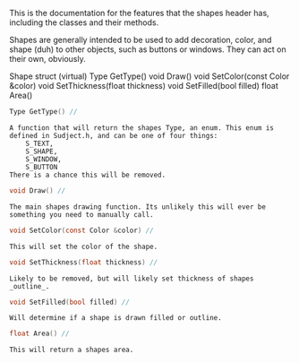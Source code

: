 This is the documentation for the features that the shapes header has, including the classes and their methods.

Shapes are generally intended to be used to add decoration, color, and shape (duh) to other objects, such as buttons or windows.
They can act on their own, obviously.

Shape struct (virtual)
	Type GetType()
	void Draw()
	void SetColor(const Color &color)
	void SetThickness(float thickness)
	void SetFilled(bool filled)
	float Area()

```c
Type GetType() //
```
	
	A function that will return the shapes Type, an enum. This enum is defined in Sudject.h, and can be one of four things:
		S_TEXT,
		S_SHAPE,
		S_WINDOW,
		S_BUTTON
	There is a chance this will be removed.



```c
void Draw() //
```
	
	The main shapes drawing function. Its unlikely this will ever be something you need to manually call.
	


```c
void SetColor(const Color &color) //
```
	
	This will set the color of the shape.



```c
void SetThickness(float thickness) //
```

	Likely to be removed, but will likely set thickness of shapes _outline_.



```c
void SetFilled(bool filled) // 
```
	
	Will determine if a shape is drawn filled or outline.



```c
float Area() //
```
	
	This will return a shapes area.